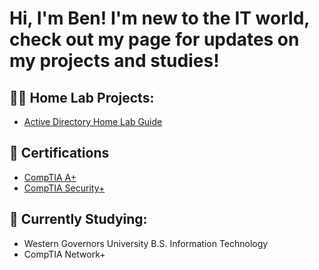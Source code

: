 <h1>Hi, I'm Ben! I'm new to the IT world, check out my page for updates on my projects and studies!

<h2>👨‍💻 Home Lab Projects:</h2>

- [Active Directory Home Lab Guide](https://github.com/Bzahirpour/ActiveDirectoryLab/blob/main/README.md)


<h2>📄 Certifications</h2>

- [CompTIA A+](https://www.credly.com/badges/0608eb26-3a29-4353-bb45-b4647f1cd22f/linked_in_profile)
- [CompTIA Security+](https://www.credly.com/badges/545f24d1-4400-41ed-948d-af65a5adb4cb/linked_in?t=s8nvb2)

<h2>🏫 Currently Studying:</h2>

- Western Governors University B.S. Information Technology<br>
- CompTIA Network+<br>

